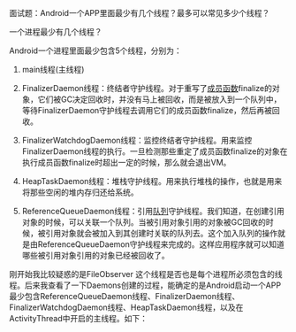 面试题：Android一个APP里面最少有几个线程？最多可以常见多少个线程？



一个进程最少有几个线程？



Android一个进程里面最少包含5个线程，分别为：

1. main线程(主线程)

2. FinalizerDaemon线程：终结者守护线程。对于重写了[成员函数](https://so.csdn.net/so/search?q=成员函数&spm=1001.2101.3001.7020)finalize的对象，它们被GC决定回收时，并没有马上被回收，而是被放入到一个队列中，等待FinalizerDaemon守护线程去调用它们的成员函数finalize，然后再被回收。

3. FinalizerWatchdogDaemon线程：监控终结者守护线程。用来监控FinalizerDaemon线程的执行。一旦检测那些重定了成员函数finalize的对象在执行成员函数finalize时超出一定的时候，那么就会退出VM。
4. HeapTaskDaemon线程：堆栈守护线程。用来执行堆栈的操作，也就是用来将那些空闲的堆内存归还给系统。
5. ReferenceQueueDaemon线程：引用[队列](https://so.csdn.net/so/search?q=队列&spm=1001.2101.3001.7020)守护线程。我们知道，在创建引用对象的时候，可以关联一个队列。当被引用对象引用的对象被GC回收的时候，被引用对象就会被加入到其创建时关联的队列去。这个加入队列的操作就是由ReferenceQueueDaemon守护线程来完成的。这样应用程序就可以知道哪些被引用对象引用的对象已经被回收了。



刚开始我比较疑惑的是FileObserver 这个线程是否也是每个进程所必须包含的线程。后来我查看了一下Daemons创建的过程，能确定的是Android启动一个APP最少包含ReferenceQueueDaemon线程、FinalizerDaemon线程、FinalizerWatchdogDaemon线程、HeapTaskDaemon线程，以及在ActivityThread中开启的主线程。如下：

